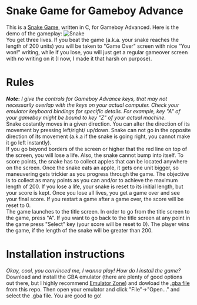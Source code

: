 
# Snake Game for Gameboy Advance #
This is a [Snake Game](https://en.wikipedia.org/wiki/Snake_(video_game)), written in C, for Gameboy Advanced. Here is the demo of the gameplay:
![Snake](https://user-images.githubusercontent.com/16352823/29089875-c6c8e552-7c4b-11e7-8c91-60b15b1d741c.gif)  
You get three lives. If you beat the game (a.k.a. your snake reaches the length of 200 units) you will be taken to "Game Over" screen with nice "You won!" writing, while if you lose, you will just get a regular gameover screen with no writing on it (I now, I made it that harsh on purpose). 
# Rules #
__*Note*:__ _I give the controls for Gameboy Advance keys, that may not necessarily overlap with the keys on your actual computer. Check your emulator keyboard bindings for specific details. For example, key "A" of your gameboy might be bound to key "Z" of your actual machine_.  
Snake costantly moves in a given direction. You can alter the direction of its movement by pressing left/right/
up/down. Snake can not go in the opposite direction of its movement (a.k.a if the snake is going right, you
cannot make it go left instantly).   
If you go beyond borders of the screen or higher that the red 
line on top of the screen, you will lose a life. Also, the snake cannot bump into itself. To score points, the snake has to collect apples that can be located anywhere on the screen. Once the snake eats an apple, it gets one unit bigger, so maneuvering gets trickier as you progress through the game. The objective is to collect as many points as you can and/or to achieve the maximum length of 200. If you lose a life, your snake is reset to its initial length, but your score is kept. Once you lose all lives, you get a game over and see your final score. If you restart a game after a game over, the score will be reset to 0.  
The game launches to the title screen. In order to go from the title screen to the game, press "A". If you want to go back
to the title screen at any point in the game press "Select" key (your score will be reset to 0).
The player wins the game, if the length of the snake will be greater than 200. 
# Installation instructions #
_Okay, cool, you convinced me, I wanna play! How do I install the game?_  
Download and install the GBA emulator (there are plenty of good options out there, but I highly recommend [Emulator Zone](http://www.emulator-zone.com/doc.php/gba/)) and dowload the [.gba file](https://github.com/lnikolenko/projects/blob/master/C/SnakeGame/Snake.gba) from this repo. Then open your emulator and click "File"->"Open..." and select the .gba file. You are good to go!
 
